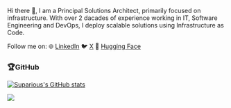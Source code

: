 Hi there 👋, I am a Principal Solutions Architect, primarily focused on infrastructure. With over 2 dacades of experience working in IT, Software Engineering and DevOps, I deploy scalable solutions using Infrastructure as Code.

Follow me on: 
🌐 <a href="https://www.linkedin.com/in/shaundprince">LinkedIn</a>
🐦 <a href="https://twitter.com/Suparious">X</a>
🤗 <a href="https://huggingface.co/Suparious">Hugging Face</a>

### 🏆GitHub

[![Suparious's GitHub stats](https://github-readme-stats.vercel.app/api?username=suparious&include_all_commits=true&count_private=true&theme=monokai&show_icons=true)](https://github.com/suparious)

![](https://github-profile-trophy.vercel.app/?username=suparious&theme=monokai&no-frame=false&no-bg=false&margin-w=4)


<!-- #### Visitors (since 15 March 2022)
![Counter](https://count.getloli.com/get/@suparious?theme=asoul)
 -->
 
<!--
**suparious/suparious** is a ✨ _special_ ✨ repository because its `README.md` (this file) appears on your GitHub profile.

Here are some ideas to get you started:

- 🔭 I’m currently working on ...
- 🌱 I’m currently learning ...
- 👯 I’m looking to collaborate on ...
- 🤔 I’m looking for help with ...
- 💬 Ask me about ...
- 📫 How to reach me: ...
- 😄 Pronouns: ...
- ⚡ Fun fact: ...
-->
